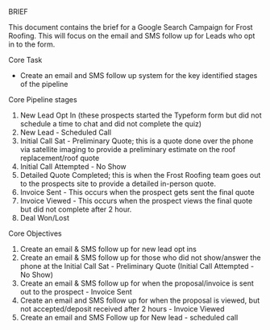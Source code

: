 BRIEF

This document contains the brief for a Google Search Campaign for Frost Roofing. This will focus on the email and SMS follow up for Leads who opt in to the form.

Core Task
- Create an email and SMS follow up system for the key identified stages of the pipeline

Core Pipeline stages
1. New Lead Opt In (these prospects started the Typeform form but did not schedule a time to chat and did not complete the quiz)
2. New Lead - Scheduled Call 
3. Initial Call Sat - Preliminary Quote; this is a quote done over the phone via satellite imaging to provide a preliminary estimate on the roof replacement/roof quote
4. Initial Call Attempted - No Show
5. Detailed Quote Completed; this is when the Frost Roofing team goes out to the prospects site to provide a detailed in-person quote.
6. Invoice Sent - This occurs when the prospect gets sent the final quote
7. Invoice Viewed - This occurs when the prospect views the final quote but did not complete after 2 hour.
8. Deal Won/Lost


Core Objectives
1. Create an email & SMS follow up for new lead opt ins
2. Create an email & SMS follow up for those who did not show/answer the phone at the Initial Call Sat - Preliminary Quote (Initial Call Attempted - No Show)
3. Create an email & SMS follow up for when the proposal/invoice is sent out to the prospect - Invoice Sent
4. Create an email and SMS follow up for when the proposal is viewed, but not accepted/deposit received after 2 hours - Invoice Viewed
5. Create an email and SMS Follow up for New lead - scheduled call